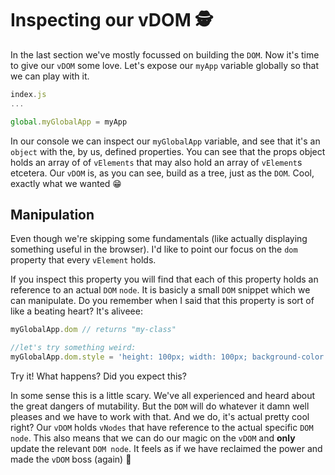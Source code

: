 # Inspecting our vDOM 🕵

In the last section we've mostly focussed on building the `DOM`. Now it's time to give our `vDOM` some love. 
Let's expose our `myApp` variable globally so that we can play with it. 

```javascript
index.js
...

global.myGlobalApp = myApp

```

In our console we can inspect our `myGlobalApp` variable, and see that it's an `object` with the, by us, 
defined properties. You can see that the props object holds an array of of `vElements` 
that may also hold an array of `vElement`s etcetera.  Our `vDOM` is, as you can see, build as a tree, just as the `DOM`. 
Cool, exactly what we wanted :grin:

## Manipulation 

Even though we're skipping some fundamentals (like actually displaying something useful in the browser). 
I'd like to point our focus on the `dom` property that every `vElement` holds. 

If you inspect this property you will find that each of this property holds an reference to an actual `DOM` `node`. 
It is basicly a small `DOM` snippet which we can manipulate. Do you remember when I said
that this property is sort of like a beating heart? It's aliveee: 

```javascript
myGlobalApp.dom // returns "my-class"

//let's try something weird:
myGlobalApp.dom.style = 'height: 100px; width: 100px; background-color: red';

```
Try it! What happens? Did you expect this?

In some sense this is a little scary. We've all experienced and heard about the great dangers of mutability. 
But the `DOM` will do whatever it damn well pleases and we have to work with that. And we do, it's
actual pretty cool right? Our `vDOM` holds `vNodes` that have reference to the actual specific `DOM node`. This also
means that we can do our magic on the `vDOM` and **only** update the relevant `DOM node`. It feels as if
we have reclaimed the power and made the `vDOM` boss (again) 💪

